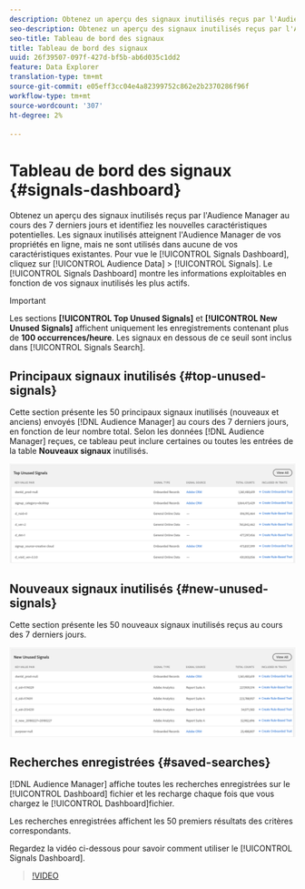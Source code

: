 ```yaml
---
description: Obtenez un aperçu des signaux inutilisés reçus par l'Audience Manager au cours des 7 derniers jours et identifiez les nouvelles caractéristiques potentielles. Les signaux inutilisés atteignent l'Audience Manager de vos propriétés en ligne, mais ne sont utilisés dans aucune de vos caractéristiques existantes. Pour vue au Tableau de bord Signals, accédez à Audience Data > Signals. Le Tableau de bord Signaux vous montre des informations exploitables en fonction de vos signaux inutilisés les plus actifs.
seo-description: Obtenez un aperçu des signaux inutilisés reçus par l'Audience Manager au cours des 7 derniers jours et identifiez les nouvelles caractéristiques potentielles. Les signaux inutilisés atteignent l'Audience Manager de vos propriétés en ligne, mais ne sont utilisés dans aucune de vos caractéristiques existantes. Pour vue au Tableau de bord Signals, accédez à Audience Data > Signals. Le Tableau de bord Signaux vous montre des informations exploitables en fonction de vos signaux inutilisés les plus actifs.
seo-title: Tableau de bord des signaux
title: Tableau de bord des signaux
uuid: 26f39507-097f-427d-bf5b-ab6d035c1dd2
feature: Data Explorer
translation-type: tm+mt
source-git-commit: e05eff3cc04e4a82399752c862e2b2370286f96f
workflow-type: tm+mt
source-wordcount: '307'
ht-degree: 2%

---
```



# Tableau de bord des signaux {#signals-dashboard}

Obtenez un aperçu des signaux inutilisés reçus par l&#39;Audience Manager au cours des 7 derniers jours et identifiez les nouvelles caractéristiques potentielles. Les signaux inutilisés atteignent l&#39;Audience Manager de vos propriétés en ligne, mais ne sont utilisés dans aucune de vos caractéristiques existantes. Pour vue le [!UICONTROL Signals Dashboard], cliquez sur [!UICONTROL Audience Data] > [!UICONTROL Signals]. Le [!UICONTROL Signals Dashboard] montre les informations exploitables en fonction de vos signaux inutilisés les plus actifs.

>[!IMPORTANT]
>
>Les sections **[!UICONTROL Top Unused Signals]** et **[!UICONTROL New Unused Signals]** affichent uniquement les enregistrements contenant plus de **100 occurrences/heure**. Les signaux en dessous de ce seuil sont inclus dans [!UICONTROL Signals Search].

## Principaux signaux inutilisés {#top-unused-signals}

Cette section présente les 50 principaux signaux inutilisés (nouveaux et anciens) envoyés [!DNL Audience Manager] au cours des 7 derniers jours, en fonction de leur nombre total. Selon les données [!DNL Audience Manager] reçues, ce tableau peut inclure certaines ou toutes les entrées de la table **Nouveaux signaux** inutilisés.

![](assets/signals-top-unused.png)

## Nouveaux signaux inutilisés {#new-unused-signals}

Cette section présente les 50 nouveaux signaux inutilisés reçus au cours des 7 derniers jours.

![](assets/signals-new-unused.png)

## Recherches enregistrées {#saved-searches}

[!DNL Audience Manager] affiche toutes les recherches [](../../features/data-explorer/data-explorer-signals-search/data-explorer-save-search.md) enregistrées sur le [!UICONTROL Dashboard] fichier et les recharge chaque fois que vous chargez le [!UICONTROL Dashboard]fichier.

Les recherches enregistrées affichent les 50 premiers résultats des critères correspondants.

Regardez la vidéo ci-dessous pour savoir comment utiliser le [!UICONTROL Signals Dashboard].
>[!VIDEO](https://video.tv.adobe.com/v/25151/)